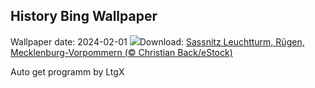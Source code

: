 ## History Bing Wallpaper
Wallpaper date: 2024-02-01
![](https://www.bing.com/th?id=OHR.HalbinselJasmund_DE-DE8684103043_UHD.jpg&w=1000)Download: [Sassnitz Leuchtturm, Rügen, Mecklenburg-Vorpommern (© Christian Back/eStock)](https://www.bing.com/th?id=OHR.HalbinselJasmund_DE-DE8684103043_UHD.jpg)

Auto get programm by LtgX
